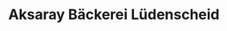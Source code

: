 ---
title: "Aksaray Bäckerei Lüdenscheid"
url: /luedenscheid/aksaray-baeckerei-luedenscheid/
shop: Bäckerei
---